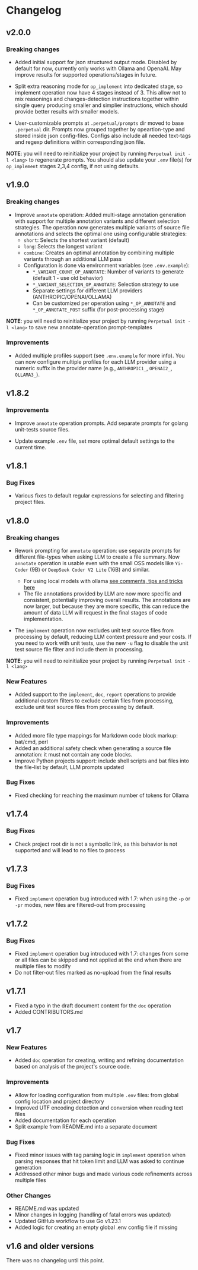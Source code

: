 # Changelog

## v2.0.0

### Breaking changes

- Added initial support for json structured output mode. Disabled by default for now, currently only works with Ollama and OpenaAI. May improve results for supported operations/stages in future.

- Split extra reasoning mode for `op_implement` into dedicated stage, so implement operation now have 4 stages instead of 3. This allow not to mix reasonings and changes-detection instructions together within single query producing smaller and simplier instructions, which should provide better results with smaller models.

- User-customizable prompts at `.perpetual/prompts` dir moved to base `.perpetual` dir. Prompts now grouped together by opeartion-type and stored inside json config-files. Configs also include all needed text-tags and regexp definitions within corresponding json file.

**NOTE**: you will need to reinitialize your project by running `Perpetual init -l <lang>` to regenerate prompts. You should also update your `.env` file(s) for `op_implement` stages 2,3,4 config, if not using defaults.

## v1.9.0

### Breaking changes

- Improve `annotate` operation: Added multi-stage annotation generation with support for multiple annotation variants and different selection strategies. The operation now generates multiple variants of source file annotations and selects the optimal one using configurable strategies:
  - `short`: Selects the shortest variant (default)
  - `long`: Selects the longest variant
  - `combine`: Creates an optimal annotation by combining multiple variants through an additional LLM pass
  - Configuration is done via environment variables (see `.env.example`):
    - `*_VARIANT_COUNT_OP_ANNOTATE`: Number of variants to generate (default 1 - use old behavior)
    - `*_VARIANT_SELECTION_OP_ANNOTATE`: Selection strategy to use
    - Separate settings for different LLM providers (ANTHROPIC/OPENAI/OLLAMA)
    - Can be customized per operation using `*_OP_ANNOTATE` and `*_OP_ANNOTATE_POST` suffix (for post-processing stage)

**NOTE**: you will need to reinitialize your project by running `Perpetual init -l <lang>` to save new annotate-operation prompt-templates

### Improvements

- Added multiple profiles support (see `.env.example` for more info). You can now configure multiple profiles for each LLM provider using a numeric suffix in the provider name (e.g., `ANTHROPIC1_`, `OPENAI2_`, `OLLAMA3_`).

## v1.8.2

### Improvements

- Improve `annotate` operation prompts. Add separate prompts for golang unit-tests source files.

- Update example `.env` file, set more optimal default settings to the current time.

## v1.8.1

### Bug Fixes

- Various fixes to default regular expressions for selecting and filtering project files.

## v1.8.0

### Breaking changes

- Rework prompting for `annotate` operation: use separate prompts for different file-types when asking LLM to create a file summary. Now `annotate` operation is usable even with the small OSS models like `Yi-Coder` (9B) or `DeepSeek Coder V2 Lite` (16B) and similar.
  - For using local models with ollama [see comments, tips and tricks here](ollama.md)
  - The file annotations provided by LLM are now more specific and consistent, potentially improving overall results. The annotations are now larger, but because they are more specific, this can reduce the amount of data LLM will request in the final stages of code implementation.

- The `implement` operation now excludes unit test source files from processing by default, reducing LLM context pressure and your costs. If you need to work with unit tests, use the new `-u` flag to disable the unit test source file filter and include them in processing.

**NOTE**: you will need to reinitialize your project by running `Perpetual init -l <lang>`

### New Features

- Added support to the `implement`, `doc`, `report` operations to provide additional custom filters to exclude certain files from processing, exclude unit test source files from processing by default.

### Improvements

- Added more file type mappings for Markdown code block markup: bat/cmd, perl
- Added an additional safety check when generating a source file annotation: it must not contain any code blocks.
- Improve Python projects support: include shell scripts and bat files into the file-list by default, LLM prompts updated

### Bug Fixes

- Fixed checking for reaching the maximum number of tokens for Ollama

## v1.7.4

### Bug Fixes

- Check project root dir is not a symbolic link, as this behavior is not supported and will lead to no files to process

## v1.7.3

### Bug Fixes

- Fixed `implement` operation bug introduced with 1.7: when using the `-p` or `-pr` modes, new files are filtered-out from processing

## v1.7.2

### Bug Fixes

- Fixed `implement` operation bug introduced with 1.7: changes from some or all files can be skipped and not applied at the end when there are multiple files to modify
- Do not filter-out files marked as no-upload from the final results

## v1.7.1

- Fixed a typo in the draft document content for the `doc` operation
- Added CONTRIBUTORS.md

## v1.7

### New Features

- Added `doc` operation for creating, writing and refining documentation based on analysis of the project's source code.

### Improvements

- Allow for loading configuration from multiple `.env` files: from global config location and project directory
- Improved UTF encoding detection and conversion when reading text files
- Added documentation for each operation
- Split example from README.md into a separate document

### Bug Fixes

- Fixed minor issues with tag parsing logic in `implement` operation when parsing responses that hit token limit and LLM was asked to continue generation
- Addressed other minor bugs and made various code refinements across multiple files

### Other Changes

- README.md was updated
- Minor changes in logging (handling of fatal errors was updated)
- Updated GitHub workflow to use Go v1.23.1
- Added logic for creating an empty global .env config file if missing

## v1.6 and older versions

There was no changelog until this point.
